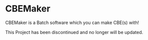 # CBEMaker

CBEMaker is a Batch software which you can make CBE(s) with!

This Project has been discontinued and no longer will be updated.
